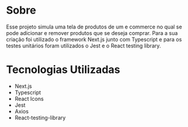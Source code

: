 <h1>
  Sobre
</h1>
<p>
Esse projeto simula uma tela de produtos de um e commerce no qual se pode adicionar e remover produtos que se deseja comprar.
Para a sua criação foi utilizado o framework Next.js junto com Typescript e para os testes unitários foram utilizados o Jest e o React testing library.
</p>

<h1>Tecnologias Utilizadas</h1>
<ul>
  <li>Next.js</li>
  <li>Typescript</li>
  <li>React Icons</li>
  <li>Jest</li>
  <li>Axios</li>
  <li>React-testing-library</li>
</ul>

